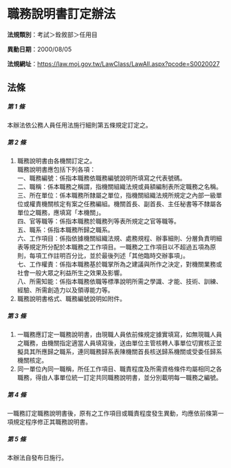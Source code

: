 # 職務說明書訂定辦法

**法規類別**：考試＞銓敘部＞任用目

**異動日期**：2000/08/05  

**法規網址**：https://law.moj.gov.tw/LawClass/LawAll.aspx?pcode=S0020027





## 法條
##### 第 1 條
本辦法依公務人員任用法施行細則第五條規定訂定之。

##### 第 2 條
1. 職務說明書由各機關訂定之。  
職務說明書應包括下列各項：  
一、職務編號：係指本職務依職務編號說明所填寫之代表號碼。  
二、職稱：係本職務之稱謂，指機關組織法規或員額編制表所定職務之名稱。  
三、所在單位：係本職務所隸屬之單位，指機關組織法規所規定之內部一級單位或權責機關核定有案之任務編組。機關首長、副首長、主任秘書等不隸屬各單位之職務，應填寫「本機關」。  
四、官等職等：係指本職務於職務列等表所規定之官等職等。  
五、職系：係指本職務所歸之職系。  
六、工作項目：係指依據機關組織法規、處務規程、辦事細則、分層負責明細表等規定所分配於本職務之工作項目。一職務之工作項目以不超過五項為原則，每項工作註明百分比，並於最後列述「其他臨時交辦事項」。  
七、工作權責：係指本職務基於職掌所為之建議與所作之決定，對機關業務或社會一般大眾之利益所生之效果及影響。  
八、所需知能：係指本職務依職等標準說明所需之學識、才能、技術、訓練、經驗、所需創造力以及領導能力等。
1. 職務說明書格式、職務編號說明如附件。

##### 第 3 條
1. 一職務應訂定一職務說明書，由現職人員依前條規定據實填寫，如無現職人員之職務，由機關指定適當人員填寫後，送由單位主管核轉人事單位切實核正並擬具其所應歸之職系，連同職務歸系表陳機關首長核送歸系機關或受委任歸系機關核定。
1. 同一單位內同一職稱，所任工作項目、職責程度及所需資格條件均屬相同之各職務，得由人事單位統一訂定共同職務說明書，並分別載明每一職務之編號。

##### 第 4 條
一職務訂定職務說明書後，原有之工作項目或職責程度發生異動，均應依前條第一項規定程序修正其職務說明書。

##### 第 5 條
本辦法自發布日施行。


